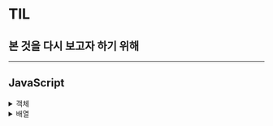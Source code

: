 <!-- @format -->

# TIL

## 본 것을 다시 보고자 하기 위해

---

<h2>JavaScript</h2>
<details>
  <summary>객체</summary>

[객체 프로퍼티 존재 확인](JavaScript/Object/%EA%B0%9D%EC%B2%B4%20%ED%94%84%EB%A1%9C%ED%8D%BC%ED%8B%B0%20%EC%A1%B4%EC%9E%AC.md)

[객체 프로퍼티 열거](JavaScript/Object/%EA%B0%9D%EC%B2%B4%20%ED%94%84%EB%A1%9C%ED%8D%BC%ED%8B%B0%20%EC%97%B4%EA%B1%B0.md)

[객체를 배열로](JavaScript/Object/%EA%B0%9D%EC%B2%B4%EB%A5%BC%20%EB%B0%B0%EC%97%B4%EB%A1%9C.md)

</details>

<details>
  <summary>배열</summary>

[정렬](JavaScript/Array/Sort.md)

</details>
